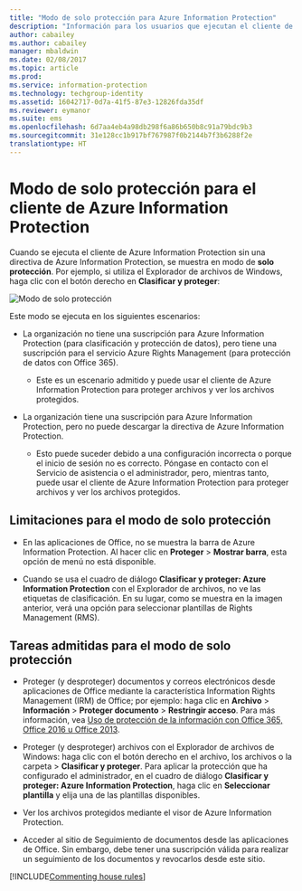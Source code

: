 ```yaml
---
title: "Modo de solo protección para Azure Information Protection"
description: "Información para los usuarios que ejecutan el cliente de Azure Information Protection en modo de solo protección."
author: cabailey
ms.author: cabailey
manager: mbaldwin
ms.date: 02/08/2017
ms.topic: article
ms.prod: 
ms.service: information-protection
ms.technology: techgroup-identity
ms.assetid: 16042717-0d7a-41f5-87e3-12826fda35df
ms.reviewer: eymanor
ms.suite: ems
ms.openlocfilehash: 6d7aa4eb4a98db298f6a86b650b8c91a79bdc9b3
ms.sourcegitcommit: 31e128cc1b917bf767987f0b2144b7f3b6288f2e
translationtype: HT
---
```

# <a name="protection-only-mode-for-the-azure-information-protection-client"></a>Modo de solo protección para el cliente de Azure Information Protection

Cuando se ejecuta el cliente de Azure Information Protection sin una directiva de Azure Information Protection, se muestra en modo de **solo protección**. Por ejemplo, si utiliza el Explorador de archivos de Windows, haga clic con el botón derecho en **Clasificar y proteger**:

![Modo de solo protección](../media/protection-only-mode.png)

 Este modo se ejecuta en los siguientes escenarios:

- La organización no tiene una suscripción para Azure Information Protection (para clasificación y protección de datos), pero tiene una suscripción para el servicio Azure Rights Management (para protección de datos con Office 365). 
    - Este es un escenario admitido y puede usar el cliente de Azure Information Protection para proteger archivos y ver los archivos protegidos.

- La organización tiene una suscripción para Azure Information Protection, pero no puede descargar la directiva de Azure Information Protection. 
    - Esto puede suceder debido a una configuración incorrecta o porque el inicio de sesión no es correcto. Póngase en contacto con el Servicio de asistencia o el administrador, pero, mientras tanto, puede usar el cliente de Azure Information Protection para proteger archivos y ver los archivos protegidos.

## <a name="limitations-for-protection-only-mode"></a>Limitaciones para el modo de solo protección

- En las aplicaciones de Office, no se muestra la barra de Azure Information Protection. Al hacer clic en **Proteger** > **Mostrar barra**, esta opción de menú no está disponible.

- Cuando se usa el cuadro de diálogo **Clasificar y proteger: Azure Information Protection** con el Explorador de archivos, no ve las etiquetas de clasificación. En su lugar, como se muestra en la imagen anterior, verá una opción para seleccionar plantillas de Rights Management (RMS). 

## <a name="supported-tasks-for-protection-only-mode"></a>Tareas admitidas para el modo de solo protección

- Proteger (y desproteger) documentos y correos electrónicos desde aplicaciones de Office mediante la característica Information Rights Management (IRM) de Office; por ejemplo: haga clic en **Archivo** > **Información** > **Proteger documento** > **Restringir acceso**. Para más información, vea [Uso de protección de la información con Office 365, Office 2016 u Office 2013](../deploy-use/help-users.md).

- Proteger (y desproteger) archivos con el Explorador de archivos de Windows: haga clic con el botón derecho en el archivo, los archivos o la carpeta > **Clasificar y proteger**. Para aplicar la protección que ha configurado el administrador, en el cuadro de diálogo **Clasificar y proteger: Azure Information Protection**, haga clic en **Seleccionar plantilla** y elija una de las plantillas disponibles.

- Ver los archivos protegidos mediante el visor de Azure Information Protection.

- Acceder al sitio de Seguimiento de documentos desde las aplicaciones de Office. Sin embargo, debe tener una suscripción válida para realizar un seguimiento de los documentos y revocarlos desde este sitio.

[!INCLUDE[Commenting house rules](../includes/houserules.md)]  
